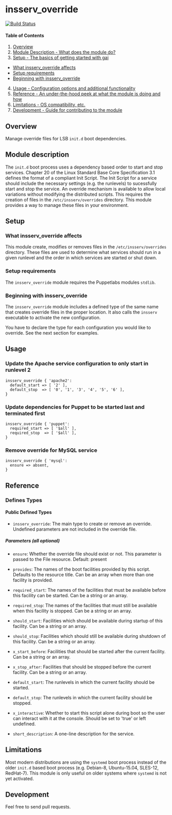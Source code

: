 # insserv_override

[![Build Status](https://travis-ci.org/smoeding/puppet-insserv_override.svg?branch=master)](https://travis-ci.org/smoeding/puppet-insserv_override)

#### Table of Contents

1. [Overview](#overview)
2. [Module Description - What does the module do?](#module-description)
3. [Setup - The basics of getting started with gai](#setup)
* [What insserv_override affects](#what-insserv_override-affects)
* [Setup requirements](#setup-requirements)
* [Beginning with insserv_override](#beginning-with-insserv_override)
4. [Usage - Configuration options and additional functionality](#usage)
5. [Reference - An under-the-hood peek at what the module is doing and how](#reference)
5. [Limitations - OS compatibility, etc.](#limitations)
6. [Development - Guide for contributing to the module](#development)

## Overview

Manage override files for LSB `init.d` boot dependencies.

## Module description

The `init.d` boot process uses a dependency based order to start and stop services. Chapter 20 of the Linux Standard Base Core Specification 3.1 defines the format of a compliant Init Script. The Init Script for a service should include the necessary settings (e.g. the runlevels) to sucessfully start and stop the service. An override mechanism is available to allow local variations without modifying the distributed scripts. This requires the creation of files in the `/etc/insserv/overrides` directory. This module provides a way to manage these files in your environment.

## Setup

### What insserv_override affects

This module create, modifies or removes files in the `/etc/insserv/overrides` directory. These files are used to determine what services should run in a given runlevel and the order in which services are started or shut down.

### Setup requirements

The `insserv_override` module requires the Puppetlabs modules `stdlib`.

### Beginning with insserv_override

The `insserv_override` module includes a defined type of the same name that creates override files in the proper location. It also calls the `insserv` executable to activate the new configuration.

You have to declare the type for each configuration you would like to override. See the next section for examples.

## Usage

### Update the Apache service configuration to only start in runlevel 2

```puppet
insserv_override { 'apache2':
  default_start => [ '2' ],
  default_stop  => [ '0', '1', '3', '4', '5', '6' ],
}
```

### Update dependencies for Puppet to be started last and terminated first

```puppet
insserv_override { 'puppet':
  required_start => [ '$all' ],
  required_stop  => [ '$all' ],
}
```

### Remove override for MySQL service

```puppet
insserv_override { 'mysql':
  ensure => absent,
}
```

## Reference

### Defines Types

#### Public Defined Types

* `insserv_override`: The main type to create or remove an override. Undefined parameters are not included in the override file.

##### Parameters (all optional)

* `ensure`: Whether the override file should exist or not. This parameter is passed to the File resource. Default: present

* `provides`: The names of the boot facilities provided by this script. Defaults to the resource title. Can be an array when more than one facility is provided.

* `required_start`: The names of the facilities that must be available before this facility can be started. Can be a string or an array.

* `required_stop`: The names of the facilities that must still be available when this facility is stopped. Can be a string or an array.

* `should_start`: Facilities which should be available during startup of this facility. Can be a string or an array.

* `should_stop`: Facilities which should still be available during shutdown of this facility. Can be a string or an array.

* `x_start_before`: Facilities that should be started after the current facility. Can be a string or an array.

* `x_stop_after`: Facilities that should be stopped before the current facility. Can be a string or an array.

* `default_start`: The runlevels in which the current facility should be started.

* `default_stop`: The runlevels in which the current facility should be stopped.

* `x_interactive`: Whether to start this script alone during boot so the user can interact with it at the console. Should be set to 'true' or left undefined.

* `short_description`: A one-line description for the service.

## Limitations

Most modern distributions are using the `systemd` boot process instead of the older `init.d` based boot process (e.g. Debian-8, Ubuntu-15.04, SLES-12, RedHat-7). This module is only useful on older systems where `systemd` is not yet activated.

## Development

Feel free to send pull requests.
